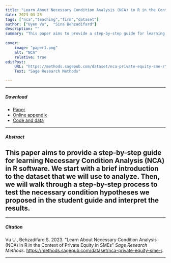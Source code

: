 ```yaml
---
title: "Learn About Necessary Condition Analysis (NCA) in R in the Context of Private Equity in SMEs" 
date: 2023-03-25
tags: ["nca","teaching","firm","dataset"]
author: ["Uyen Vu",  "Sina Behzadifard"]
description: "" 
summary: "This paper aims to provide a step-by-step guide for learning Necessary Condition Analysis (NCA) in R software. We start with a brief introduction to the dataset that we will use to analyze. Then, we will walk through a step-by-step process to test the necessary condition hypotheses we proposed in the student guide and interpret the results."
 
cover:
    image: "paper1.png"
    alt: "NCA"
    relative: true
editPost:
    URL: "https://methods.sagepub.com/dataset/nca-private-equity-sme-r"
    Text: "Sage Research Methods"

---
```


---

##### Download

+ [Paper](paper1.pdf)
+ [Online appendix](appendix1.pdf)
+ [Code and data](https://github.com/pmichaillat/feru)

---

##### Abstract

This paper aims to provide a step-by-step guide for learning Necessary Condition Analysis (NCA) in R software. We start with a brief introduction to the dataset that we will use to analyze. Then, we will walk through a step-by-step process to test the necessary condition hypotheses we proposed in the student guide and interpret the results.
---

---

##### Citation

Vu U., Behzadifard S. 2023. "Learn About Necessary Condition Analysis (NCA) in R in the Context of Private Equity in SMEs" *Sage Research Methods*. <https://methods.sagepub.com/dataset/nca-private-equity-sme-r>.

---